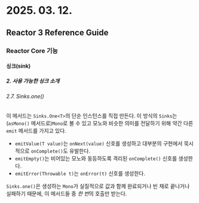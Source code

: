 # 2025. 03. 12.

## Reactor 3 Reference Guide

### Reactor Core 기능

#### 싱크(sink)

##### 2. 사용 가능한 싱크 소개

###### 2.7. Sinks.one()

이 메서드는 `Sinks.One<T>`의 단순 인스턴스를 직접 만든다. 이 방식의 `Sinks`는 (`asMono()` 메서드로)`Mono`로 볼 수 있고 모노와 비슷한 의미를 전달하기 위해 약간 다른 `emit` 메서드를 가지고 있다.

* `emitValue(T value)`는 `onNext(value)` 신호를 생성하고 대부분의 구현에서 묵시적으로 `onComplete()`도 유발한다.
* `emitEmpty()`는 비어있는 모노와 동등하도록 격리된 `onComplete()` 신호를 생성한다.
* `emitError(Throwable t)`는 `onError(t)` 신호를 생성한다.

`Sinks.one()`은 생성하는 `Mono`가 실질적으로 값과 함께 완료되거나 빈 채로 끝나거나 실패하기 때문에, 이 메서드들 중 *한 번*의 호출만 받는다.



